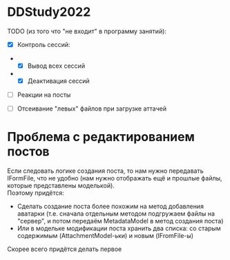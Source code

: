 # DDStudy2022
TODO (из того что "не входит" в программу занятий): <br />
- [x] Контроль сессий: <br />
- - [x] Вывод всех сессий <br />
- - [x] Деактивация сессий <br />
- [ ] Реакции на посты <br />
- [ ] Отсеивание "левых" файлов при загрузке аттачей 


# Проблема с редактированием постов
Если следовать логике создания поста, то нам нужно передавать IFormFile, что не удобно (нам нужно отображать ещё и прошлые файлы, которые представлены моделькой). <br />
Поэтому придётся:
- Сделать создание поста более похожим на метод добавления аватарки (т.е. сначала отдельным методом подгружаем файлы на "сервер", и потом передаём MetadataModel в метод создания поста)
- Или в модельке модификации поста хранить два списка: со старым содержимым (AttachmentModel-ьки) и новым (IFromFile-ы)

Скорее всего придётся делать первое
